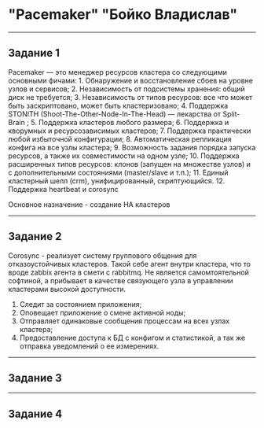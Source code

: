 # "Pacemaker" "Бойко Владислав"

---

## Задание 1

Pacemaker — это менеджер ресурсов кластера со следующими основными фичами:
    1. Обнаружение и восстановление сбоев на уровне узлов и сервисов;
    2. Независимость от подсистемы хранения: общий диск не требуется;
    3. Независимость от типов ресурсов: все что может быть заскриптовано, может быть кластеризовано;
    4. Поддержка STONITH (Shoot-The-Other-Node-In-The-Head) — лекарства от Split-Brain ;
    5. Поддержка кластеров любого размера;
    6. Поддержка и кворумных и ресурсозависимых кластеров;
    7. Поддержка практически любой избыточной конфигурации;
    8. Автоматическая репликация конфига на все узлы кластера;
    9. Возможность задания порядка запуска ресурсов, а также их совместимости на одном узле;
    10. Поддержка расширенных типов ресурсов: клонов (запущен на множестве узлов) и с дополнительными состояниями (master/slave и т.п.);
    11. Единый кластерный шелл (crm), унифицированный, скриптующийся.
    12. Поддержка heartbeat и corosync

Основное назначение - создание HA кластеров

---

## Задание 2

Corosync - реализует систему группового общения для отказоустойчивых кластеров. Такой себе агент внутри кластера, что то вроде zabbix агента в смети с rabbitmq. Не является самомтоятельной софтиной, а прибывает в качестве связующего узла в управлении кластерами высокой доступности.

1. Следит за состоянием приложения;
2. Оповещает приложение о смене активной ноды;
3. Отправляет одинаковые сообщения процессам на всех узлах кластера;
4. Предоставление доступа к БД с конфигом и статистикой, а так же отправка уведомлений о ее измерениях.

---

## Задание 3

---

## Задание 4
